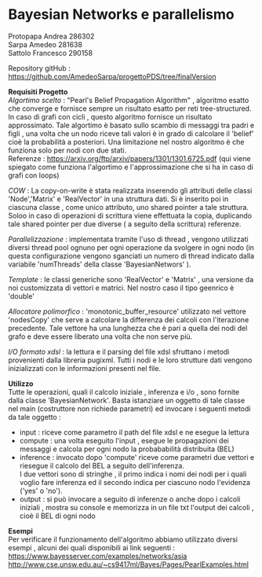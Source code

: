 # Bayesian Networks e parallelismo
Protopapa Andrea 286302
<br>Sarpa Amedeo 281638
<br>Sattolo Francesco 290158

Repository gitHub : https://github.com/AmedeoSarpa/progettoPDS/tree/finalVersion

**Requisiti Progetto**
<br>*Algortimo scelto* : "Pearl's Belief Propagation Algorithm" , algoritmo esatto  che converge e fornisce sempre un risultato esatto
per reti tree-structured. In caso di grafi con cicli , questo algoritmo fornisce un risultato approssimato.
Tale algortimo è basato sullo scambio di messaggi tra padri e figli , una volta che un nodo riceve tali valori è in grado di calcolare
il 'belief' cioè la probabilità a posteriori.
Una limitazione nel nostro algoritmo è che funziona solo per nodi con due stati.
<br> Referenze : https://arxiv.org/ftp/arxiv/papers/1301/1301.6725.pdf (qui viene spiegato come funziona l'algortimo e l'approssimazione che si ha in caso di grafi con loops)

*COW* : La copy-on-write è stata realizzata inserendo gli attributi delle classi 'Node','Matrix' e 'RealVector' in una struttura dati. Si è inserito poi in ciascuna classe , come unico attributo,
uno shared pointer a tale struttura. Soloo in caso di operazioni di scrittura  viene effettuata la copia, duplicando tale shared pointer per due diverse ( a seguito della scrittura) referenze.

*Parallelizzazione* : implementata tramite l'uso di thread , vengono utilizzati diversi thread pool ognuno per ogni operazione da svolgere in ogni nodo (in questa configurazione vengono sganciati un numero di thread indicato dalla variabile 'numThreads' della classe 'BayesianNetwors' ).

*Template* : le classi generiche sono 'RealVector' e 'Matrix' , una versione da noi customizzata di vettori e matrici. Nel nostro caso il tipo geenrico è 'double'

*Allocatore polimorfico* : 'monotonic_buffer_resource' utilizzato  nel vettore 'nodesCopy' che serve a calcolare la differenza dei calcoli con l'iterazione precedente. Tale vettore ha una lunghezza che è pari a quella dei nodi del grafo e deve essere liberato una volta che non serve più. 

*I/O formato xdsl* : la lettura e il parsing del file xdsl sfruttano i metodi provenienti dalla libreria pugixml. Tutti i nodi e le loro strutture dati vengono inizializzati con le informazioni presenti nel file.

**Utilizzo**
<br>Tutte le operazioni, quali il calcolo iniziale , inferenza e i/o , sono fornite dalla classe 'BayesianNetwork'.
Basta istanziare un oggetto di tale classe nel main (costruttore non richiede parametri) ed invocare i seguenti metodi da tale oggetto :
- input : riceve come parametro il path del file xdsl e ne esegue la lettura
- compute : una volta eseguito l'input , esegue le propagazioni dei messaggi e calcola per ogni nodo la probababilità distribuita (BEL)
- inference : invocato dopo 'compute' riceve come parametri due vettori e riesegue il calcolo del BEL a seguito dell'inferenza.<br>
I due vettori sono di stringhe , il primo indica i nomi dei nodi per i quali voglio fare inferenza ed il secondo indica per ciascuno nodo l'evidenza ('yes' o 'no').
- output : si può invocare a seguito di inferenze o anche dopo i calcoli iniziali , mostra su console e memorizza in un file txt l'output dei calcoli , cioè il BEL di ogni nodo

**Esempi**
<br>Per verificare il funzionamento dell'algoritmo abbiamo utilizzato diversi esempi , alcuni dei quali disponibili ai link seguenti :<br>
https://www.bayesserver.com/examples/networks/asia
<br>http://www.cse.unsw.edu.au/~cs9417ml/Bayes/Pages/PearlExamples.html
